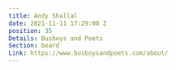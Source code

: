 ```yaml
---
title: Andy Shallal
date: 2021-11-11 17:29:00 Z
position: 35
Details: Busboys and Poets
Section: board
Link: https://www.busboysandpoets.com/about/
---
```


